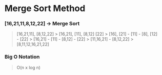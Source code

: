 # Merge Sort Method

### [16,21,11,8,12,22] -> Merge Sort

> [16,21,11], [8,12,22] > [16,21], [11], [8,12] [22] > [16], [21] - [11] - [8], [12] - [22] > [16,21] - [11] - [8,12] - [22] > [11,16,21] - [8,12,22] > [8,11,12,16,21,22]

### Big O Notation

> O(n x log n)
